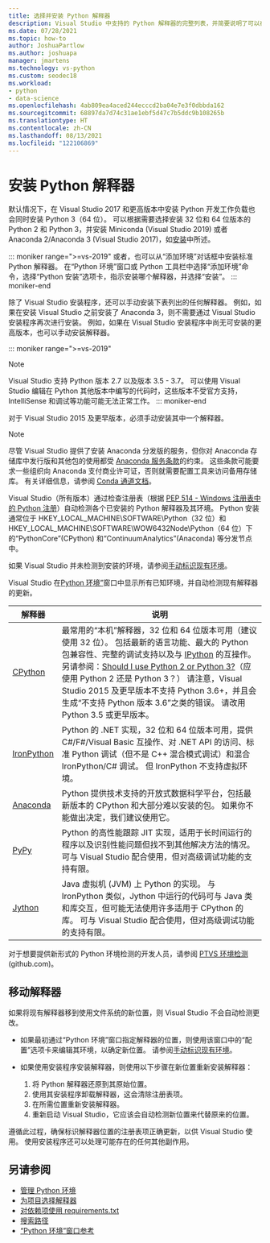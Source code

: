 ```yaml
---
title: 选择并安装 Python 解释器
description: Visual Studio 中支持的 Python 解释器的完整列表，并简要说明了可以在哪里找到它们的安装程序。
ms.date: 07/28/2021
ms.topic: how-to
author: JoshuaPartlow
ms.author: joshuapa
manager: jmartens
ms.technology: vs-python
ms.custom: seodec18
ms.workload:
- python
- data-science
ms.openlocfilehash: 4ab809ea4aced244ecccd2ba04e7e3f0dbbda162
ms.sourcegitcommit: 68897da7d74c31ae1ebf5d47c7b5ddc9b108265b
ms.translationtype: HT
ms.contentlocale: zh-CN
ms.lasthandoff: 08/13/2021
ms.locfileid: "122106869"
---
```

# <a name="install-python-interpreters"></a>安装 Python 解释器

默认情况下，在 Visual Studio 2017 和更高版本中安装 Python 开发工作负载也会同时安装 Python 3（64 位）。 可以根据需要选择安装 32 位和 64 位版本的 Python 2 和 Python 3，并安装 Miniconda (Visual Studio 2019) 或者 Anaconda 2/Anaconda 3 (Visual Studio 2017)，如[安装](installing-python-support-in-visual-studio.md)中所述。

::: moniker range=">=vs-2019"
或者，也可以从“添加环境”对话框中安装标准 Python 解释器。 在“Python 环境”窗口或 Python 工具栏中选择“添加环境”命令，选择“Python 安装”选项卡，指示安装哪个解释器，并选择“安装”。
::: moniker-end

除了 Visual Studio 安装程序，还可以手动安装下表列出的任何解释器。 例如，如果在安装 Visual Studio 之前安装了 Anaconda 3，则不需要通过 Visual Studio 安装程序再次进行安装。 例如，如果在 Visual Studio 安装程序中尚无可安装的更高版本，也可以手动安装解释器。

::: moniker range=">=vs-2019"
> [!Note]
> Visual Studio 支持 Python 版本 2.7 以及版本 3.5 - 3.7。 可以使用 Visual Studio 编辑在 Python 其他版本中编写的代码时，这些版本不受官方支持，IntelliSense 和调试等功能可能无法正常工作。
::: moniker-end

对于 Visual Studio 2015 及更早版本，必须手动安装其中一个解释器。

> [!Note]
> 尽管 Visual Studio 提供了安装 Anaconda 分发版的服务，但你对 Anaconda 存储库中发行版和其他包的使用都受 [Anaconda 服务条款](https://www.anaconda.com/terms-of-service)的约束。 这些条款可能要求一些组织向 Anaconda 支付商业许可证，否则就需要配置工具来访问备用存储库。 有关详细信息，请参阅 [Conda 通道文档](https://docs.conda.io/projects/conda/en/latest/user-guide/concepts/channels.html)。

Visual Studio（所有版本）通过检查注册表（根据 [PEP 514 - Windows 注册表中的 Python 注册](https://www.python.org/dev/peps/pep-0514/)）自动检测各个已安装的 Python 解释器及其环境。 Python 安装通常位于 HKEY_LOCAL_MACHINE\SOFTWARE\Python（32 位）和 HKEY_LOCAL_MACHINE\SOFTWARE\WOW6432Node\Python（64 位）下的“PythonCore”(CPython) 和“ContinuumAnalytics”(Anaconda) 等分发节点中。

如果 Visual Studio 并未检测到安装的环境，请参阅[手动标识现有环境](managing-python-environments-in-visual-studio.md#manually-identify-an-existing-environment)。

Visual Studio 在[Python 环境”](managing-python-environments-in-visual-studio.md#the-python-environments-window)窗口中显示所有已知环境，并自动检测现有解释器的更新。

| 解释器 | 说明 |
| --- | --- |
| [CPython](https://www.python.org/) | 最常用的“本机”解释器，32 位和 64 位版本可用（建议使用 32 位）。 包括最新的语言功能、最大的 Python 包兼容性、完整的调试支持以及与 [IPython](https://ipython.org/) 的互操作。 另请参阅：[Should I use Python 2 or Python 3?](https://wiki.python.org/moin/Python2orPython3)（应使用 Python 2 还是 Python 3？） 请注意，Visual Studio 2015 及更早版本不支持 Python 3.6+，并且会生成“不支持 Python 版本 3.6”之类的错误。 请改用 Python 3.5 或更早版本。 |
| [IronPython](https://github.com/IronLanguages/ironpython2) | Python 的 .NET 实现，32 位和 64 位版本可用，提供 C#/F#/Visual Basic 互操作、对 .NET API 的访问、标准 Python 调试（但不是 C++ 混合模式调试）和混合 IronPython/C# 调试。 但 IronPython 不支持虚拟环境。 |
| [Anaconda](https://anaconda.com) | Python 提供技术支持的开放式数据科学平台，包括最新版本的 CPython 和大部分难以安装的包。 如果你不能做出决定，我们建议使用它。 |
| [PyPy](https://www.pypy.org/) | Python 的高性能跟踪 JIT 实现，适用于长时间运行的程序以及识别性能问题但找不到其他解决方法的情况。 可与 Visual Studio 配合使用，但对高级调试功能的支持有限。 |
| [Jython](https://www.jython.org/) | Java 虚拟机 (JVM) 上 Python 的实现。 与 IronPython 类似，Jython 中运行的代码可与 Java 类和库交互，但可能无法使用许多适用于 CPython 的库。 可与 Visual Studio 配合使用，但对高级调试功能的支持有限。 |

对于想要提供新形式的 Python 环境检测的开发人员，请参阅 [PTVS 环境检测](https://github.com/Microsoft/PTVS/wiki/Extensibility-Environments) (github.com)。

## <a name="move-an-interpreter"></a>移动解释器

如果将现有解释器移到使用文件系统的新位置，则 Visual Studio 不会自动检测更改。

- 如果最初通过“Python 环境”窗口指定解释器的位置，则使用该窗口中的“配置”选项卡来编辑其环境，以确定新位置。 请参阅[手动标识现有环境](managing-python-environments-in-visual-studio.md#manually-identify-an-existing-environment)。

- 如果使用安装程序安装解释器，则使用以下步骤在新位置重新安装解释器：

  1. 将 Python 解释器还原到其原始位置。
  2. 使用其安装程序卸载解释器，这会清除注册表项。
  3. 在所需位置重新安装解释器。
  4. 重新启动 Visual Studio，它应该会自动检测新位置来代替原来的位置。

遵循此过程，确保标识解释器位置的注册表项正确更新，以供 Visual Studio 使用。 使用安装程序还可以处理可能存在的任何其他副作用。

## <a name="see-also"></a>另请参阅

- [管理 Python 环境](managing-python-environments-in-visual-studio.md)
- [为项目选择解释器](selecting-a-python-environment-for-a-project.md)
- [对依赖项使用 requirements.txt](managing-required-packages-with-requirements-txt.md)
- [搜索路径](search-paths.md)
- [“Python 环境”窗口参考](python-environments-window-tab-reference.md)
